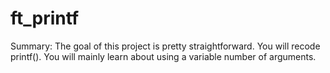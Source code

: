 # ft_printf

Summary:
The goal of this project is pretty straightforward. You will recode printf().
You will mainly learn about using a variable number of arguments.

